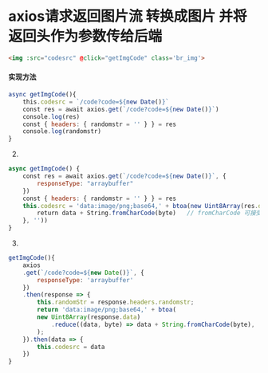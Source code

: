 <!--
 * @Descripttion: 
 * @version: 
 * @Author: yanan.zhao
 * @Date: 2019-12-05 16:49:39
 * @LastEditors: yanan.zhao
 * @LastEditTime: 2020-08-17 11:02:12
 -->
# axios请求返回图片流 转换成图片 并将返回头作为参数传给后端

```html
<img :src="codesrc" @click="getImgCode" class='br_img'>
```
#### 实现方法
```js
async getImgCode(){
    this.codesrc = `/code?code=${new Date()}`
    const res = await axios.get(`/code?code=${new Date()}`)
    console.log(res)
    const { headers: { randomstr = '' } } = res
    console.log(randomstr)
}
```

2.
```js 
async getImgCode() {
	const res = await axios.get(`/code?code=${new Date()}`, {
	    responseType: "arraybuffer"
	})
	const { headers: { randomstr = '' } } = res
	this.codesrc = 'data:image/png;base64,' + btoa(new Uint8Array(res.data).reduce((data, byte) => {   // btoa创建一个base-64编码的字符串
		return data + String.fromCharCode(byte)   // fromCharCode 可接受一个指定的Unicode,然后返回一个字符串
	}, ''))
}
```

3.
```js
getImgCode(){
	axios
	.get(`/code?code=${new Date()}`, {
		responseType: 'arraybuffer'
	})
	.then(response => {
		this.randomStr = response.headers.randomstr;
		return 'data:image/png;base64,' + btoa(
		new Uint8Array(response.data)
			.reduce((data, byte) => data + String.fromCharCode(byte), '')
		);
	}).then(data => {
		this.codesrc = data
	})
}
```